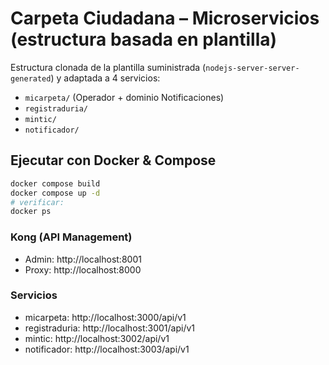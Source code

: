 
# Carpeta Ciudadana – Microservicios (estructura basada en plantilla)

Estructura clonada de la plantilla suministrada (`nodejs-server-server-generated`) y adaptada a 4 servicios:
- `micarpeta/` (Operador + dominio Notificaciones)
- `registraduria/`
- `mintic/`
- `notificador/`

## Ejecutar con Docker & Compose
```bash
docker compose build
docker compose up -d
# verificar:
docker ps
```

### Kong (API Management)
- Admin: http://localhost:8001
- Proxy: http://localhost:8000

### Servicios
- micarpeta:     http://localhost:3000/api/v1
- registraduria: http://localhost:3001/api/v1
- mintic:        http://localhost:3002/api/v1
- notificador:   http://localhost:3003/api/v1

